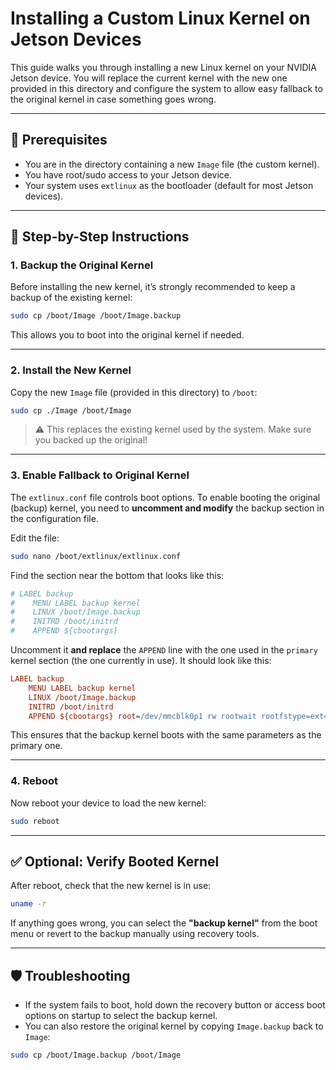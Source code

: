 # Installing a Custom Linux Kernel on Jetson Devices

This guide walks you through installing a new Linux kernel on your NVIDIA Jetson device. You will replace the current kernel with the new one provided in this directory and configure the system to allow easy fallback to the original kernel in case something goes wrong.

---

## 🔧 Prerequisites

- You are in the directory containing a new `Image` file (the custom kernel).
- You have root/sudo access to your Jetson device.
- Your system uses `extlinux` as the bootloader (default for most Jetson devices).

---

## 📝 Step-by-Step Instructions

### 1. Backup the Original Kernel

Before installing the new kernel, it’s strongly recommended to keep a backup of the existing kernel:

```bash
sudo cp /boot/Image /boot/Image.backup
```

This allows you to boot into the original kernel if needed.

---

### 2. Install the New Kernel

Copy the new `Image` file (provided in this directory) to `/boot`:

```bash
sudo cp ./Image /boot/Image
```

> ⚠️ This replaces the existing kernel used by the system. Make sure you backed up the original!

---

### 3. Enable Fallback to Original Kernel

The `extlinux.conf` file controls boot options. To enable booting the original (backup) kernel, you need to **uncomment and modify** the backup section in the configuration file.

Edit the file:

```bash
sudo nano /boot/extlinux/extlinux.conf
```

Find the section near the bottom that looks like this:

```ini
# LABEL backup
#    MENU LABEL backup kernel
#    LINUX /boot/Image.backup
#    INITRD /boot/initrd
#    APPEND ${cbootargs}
```

Uncomment it **and replace** the `APPEND` line with the one used in the `primary` kernel section (the one currently in use). It should look like this:

```ini
LABEL backup
    MENU LABEL backup kernel
    LINUX /boot/Image.backup
    INITRD /boot/initrd
    APPEND ${cbootargs} root=/dev/mmcblk0p1 rw rootwait rootfstype=ext4 mminit_loglevel=4 console=ttyTCU0,115200 firmware_class.path=/etc/firmware fbcon=map:0 nospectre_bhb video=efifb:off console=tty0
```

This ensures that the backup kernel boots with the same parameters as the primary one.

---

### 4. Reboot

Now reboot your device to load the new kernel:

```bash
sudo reboot
```

---

## ✅ Optional: Verify Booted Kernel

After reboot, check that the new kernel is in use:

```bash
uname -r
```

If anything goes wrong, you can select the **"backup kernel"** from the boot menu or revert to the backup manually using recovery tools.

---

## 🛡️ Troubleshooting

- If the system fails to boot, hold down the recovery button or access boot options on startup to select the backup kernel.
- You can also restore the original kernel by copying `Image.backup` back to `Image`:

```bash
sudo cp /boot/Image.backup /boot/Image
```

